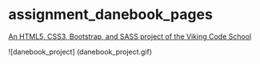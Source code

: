 # assignment_danebook_pages

[An HTML5, CSS3, Bootstrap, and SASS project of the Viking Code School](http://www.vikingcodeschool.com)

![danebook_project] (danebook_project.gif)
